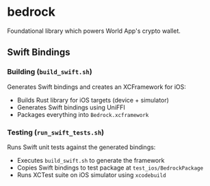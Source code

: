 # bedrock

Foundational library which powers World App's crypto wallet.

## Swift Bindings

### Building (`build_swift.sh`)

Generates Swift bindings and creates an XCFramework for iOS:

- Builds Rust library for iOS targets (device + simulator)
- Generates Swift bindings using UniFFI
- Packages everything into `Bedrock.xcframework`

### Testing (`run_swift_tests.sh`)

Runs Swift unit tests against the generated bindings:

- Executes `build_swift.sh` to generate the framework
- Copies Swift bindings to test package at `test_ios/BedrockPackage`
- Runs XCTest suite on iOS simulator using `xcodebuild`
